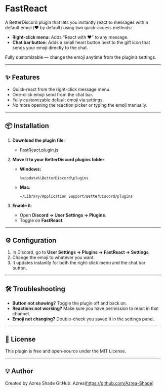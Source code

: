 # FastReact
A BetterDiscord plugin that lets you instantly react to messages with a default emoji (❤️ by default) using two quick-access methods:  
- **Right-click menu:** Adds “React with ❤️” to any message.  
- **Chat bar button:** Adds a small heart button next to the gift icon that sends your emoji directly to the chat.  

Fully customizable — change the emoji anytime from the plugin’s settings.

---

## ✨ Features
- Quick-react from the right-click message menu.
- One-click emoji send from the chat bar.
- Fully customizable default emoji via settings.
- No more opening the reaction picker or typing the emoji manually.

---

## 📦 Installation
1. **Download the plugin file**:
   - [FastReact.plugin.js](https://github.com/Azrea-Shade/FastReact-BetterDiscord-Plugin-1.0.0/releases/download/v1.0.0/FastReact.plugin.js) 

2. **Move it to your BetterDiscord plugins folder**:
   - **Windows:**  
     ```
     %appdata%\BetterDiscord\plugins
     ```
   - **Mac:**  
     ```
     ~/Library/Application Support/BetterDiscord/plugins
     ```

3. **Enable it**:
   - Open **Discord → User Settings → Plugins**.
   - Toggle on **FastReact**.

---

## ⚙️ Configuration
1. In Discord, go to **User Settings → Plugins → FastReact → Settings**.
2. Change the emoji to whatever you want.
3. It updates instantly for both the right-click menu and the chat bar button.

---

## 🛠 Troubleshooting
- **Button not showing?** Toggle the plugin off and back on.  
- **Reactions not working?** Make sure you have permission to react in that channel.  
- **Emoji not changing?** Double-check you saved it in the settings panel.

---

## 📄 License
This plugin is free and open-source under the MIT License.

---

## 💡 Author
Created by Azrea Shade 
GitHub: Azrea(https://github.com/Azrea-Shade)
